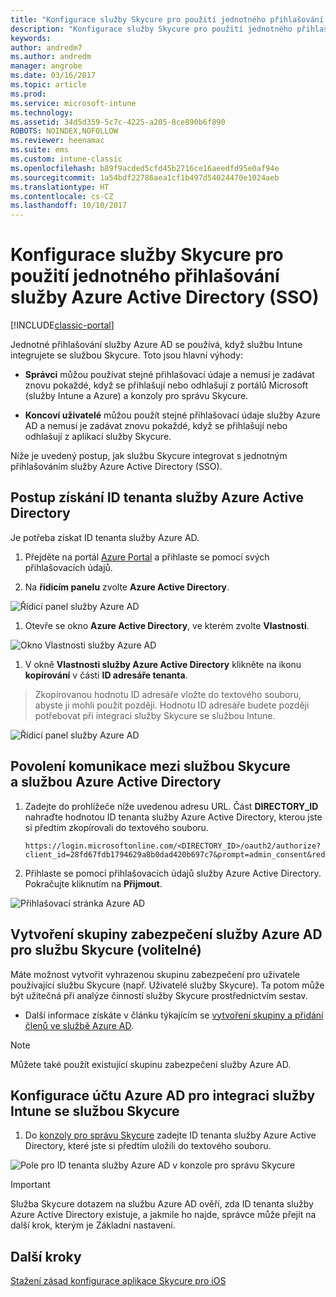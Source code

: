 ```yaml
---
title: "Konfigurace služby Skycure pro použití jednotného přihlašování služby Azure Active Directory"
description: "Konfigurace služby Skycure pro použití jednotného přihlašování služby Azure Active Directory (SSO)"
keywords: 
author: andredm7
ms.author: andredm
manager: angrobe
ms.date: 03/16/2017
ms.topic: article
ms.prod: 
ms.service: microsoft-intune
ms.technology: 
ms.assetid: 34d5d359-5c7c-4225-a205-8ce890b6f890
ROBOTS: NOINDEX,NOFOLLOW
ms.reviewer: heenamac
ms.suite: ems
ms.custom: intune-classic
ms.openlocfilehash: b89f9acded5cfd45b2716ce16aeedfd95e0af94e
ms.sourcegitcommit: 1a54bdf22786aea1cf1b497d54024470e1024aeb
ms.translationtype: HT
ms.contentlocale: cs-CZ
ms.lasthandoff: 10/10/2017
---
```

# <a name="configure-skycure-to-use-azure-active-directory-single-sign-on-sso"></a>Konfigurace služby Skycure pro použití jednotného přihlašování služby Azure Active Directory (SSO)

[!INCLUDE[classic-portal](../includes/classic-portal.md)]

Jednotné přihlašování služby Azure AD se používá, když službu Intune integrujete se službou Skycure. Toto jsou hlavní výhody:

-   **Správci** můžou používat stejné přihlašovací údaje a nemusí je zadávat znovu pokaždé, když se přihlašují nebo odhlašují z portálů Microsoft (služby Intune a Azure) a konzoly pro správu Skycure.

-   **Koncoví uživatelé** můžou použít stejné přihlašovací údaje služby Azure AD a nemusí je zadávat znovu pokaždé, když se přihlašují nebo odhlašují z aplikací služby Skycure.

Níže je uvedený postup, jak službu Skycure integrovat s jednotným přihlašováním služby Azure Active Directory (SSO).

## <a name="to-retrieve-the-azure-active-directory-tenant-id"></a>Postup získání ID tenanta služby Azure Active Directory

Je potřeba získat ID tenanta služby Azure AD.

1.  Přejděte na portál [Azure Portal](https://portal.azure.com/) a přihlaste se pomocí svých přihlašovacích údajů.

2.  Na **řídicím panelu** zvolte **Azure Active Directory**.

![Řídicí panel služby Azure AD](../media/mtp/skycure-sso-1.png)

1.  Otevře se okno **Azure Active Directory**, ve kterém zvolte **Vlastnosti**.

![Okno Vlastnosti služby Azure AD](../media/mtp/skycure-sso-2.png)

1.  V okně **Vlastnosti služby Azure Active Directory** klikněte na ikonu **kopírování** v části **ID adresáře tenanta**.

> Zkopírovanou hodnotu ID adresáře vložte do textového souboru, abyste ji mohli použít později. Hodnotu ID adresáře budete později potřebovat při integraci služby Skycure se službou Intune.

![Řídicí panel služby Azure AD](../media/mtp/skycure-sso-3.png)

## <a name="allow-skycure-to-communicate-with-azure-active-directory"></a>Povolení komunikace mezi službou Skycure a službou Azure Active Directory

1.  Zadejte do prohlížeče níže uvedenou adresu URL. Část **DIRECTORY_ID** nahraďte hodnotou ID tenanta služby Azure Active Directory, kterou jste si předtím zkopírovali do textového souboru.

        https://login.microsoftonline.com/<DIRECTORY_ID>/oauth2/authorize?client_id=28fd67fdb1794629a8b0dad420b697c7&prompt=admin_consent&redirect_uri=https%3A%2F%2Fmc.skycure.com%2Fapi%2Fexternal%2Fmdm%2Faad_app_consent%2Fmanagement_callback&response_type=code

2.  Přihlaste se pomocí přihlašovacích údajů služby Azure Active Directory. Pokračujte kliknutím na **Přijmout**.

![Přihlašovací stránka Azure AD](../media/mtp/skycure-sso-4.png)

## <a name="create-an-azure-ad-security-group-for-skycure-optional"></a>Vytvoření skupiny zabezpečení služby Azure AD pro službu Skycure (volitelné)

Máte možnost vytvořit vyhrazenou skupinu zabezpečení pro uživatele používající službu Skycure (např. Uživatelé služby Skycure). Ta potom může být užitečná při analýze činností služby Skycure prostřednictvím sestav.

-   Další informace získáte v článku týkajícím se [vytvoření skupiny a přidání členů ve službě Azure AD](https://docs.microsoft.com/azure/active-directory/active-directory-groups-create-azure-portal).

> [!NOTE] 
> Můžete také použít existující skupinu zabezpečení služby Azure AD.

## <a name="configure-the-azure-ad-account-to-integrate-intune-with-skycure"></a>Konfigurace účtu Azure AD pro integraci služby Intune se službou Skycure

1.  Do [konzoly pro správu Skycure](https://aad.skycure.com/) zadejte ID tenanta služby Azure Active Directory, které jste si předtím uložili do textového souboru.

![Pole pro ID tenanta služby Azure AD v konzole pro správu Skycure](../media/mtp/skycure-sso-5.png)

> [!IMPORTANT] 
> Služba Skycure dotazem na službu Azure AD ověří, zda ID tenanta služby Azure Active Directory existuje, a jakmile ho najde, správce může přejít na další krok, kterým je Základní nastavení.

## <a name="next-steps"></a>Další kroky

[Stažení zásad konfigurace aplikace Skycure pro iOS](/intune-classic/deploy-use/download-skycure-ios-app-configuration-policy)
